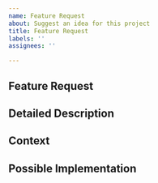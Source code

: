 ```yaml
---
name: Feature Request
about: Suggest an idea for this project
title: Feature Request
labels: ''
assignees: ''

---
```


<!--- Please note this repository's Issue Tracker is not being watched.
Issues are instead being tracked in our public Jira project:
https://jira.mongodb.org/projects/VSCODE/summary
-->

<!--- Provide a general summary of the issue in the Title above -->

## Feature Request

## Detailed Description

<!--- Provide a detailed description of the change or addition you are proposing -->

## Context

<!--- Why is this change important to you? How would you use it? -->

## Possible Implementation

<!--- Optional: suggest an idea for implementing addition or change -->
